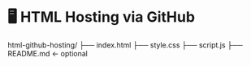 # 🖥️ HTML Hosting via GitHub

html-github-hosting/
├── index.html
├── style.css
├── script.js
├── README.md  ← optional
